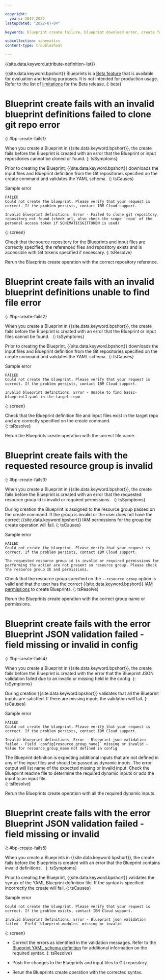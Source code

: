 ```yaml
---

copyright:
  years: 2017,2022
lastupdated: "2022-07-04"

keywords: blueprint create failure, blueprint download error, create fails 

subcollection: schematics
content-type: troubleshoot

---
```


{{site.data.keyword.attribute-definition-list}}

{{site.data.keyword.bpshort}} Blueprints is a [Beta feature](/docs/schematics?topic=schematics-bp-beta-limitations) that is available for evaluation and testing purposes. It is not intended for production usage. Refer to the list of [limitations](/docs/schematics?topic=schematics-bp-beta-limitations) for the Beta release.
{: beta}

# Blueprint create fails with an invalid blueprint definitions failed to clone git repo error
{: #bp-create-fails1}

When you create a Blueprint in {{site.data.keyword.bpshort}}, the create fails before the Blueprint is created with an error that the Blueprint or input repositories cannot be cloned or found. 
{: tsSymptoms}

Prior to creating the Blueprint, {{site.data.keyword.bpshort}} downloads the input files and Blueprint definition from the Git repositories specified on the create command and validates the YAML schema. 
{: tsCauses}

Sample error

```text
FAILED
Could not create the blueprint. Please verify that your request is correct. If the problem persists, contact IBM Cloud support.

Invalid blueprint definitions. Error - Failed to clone git repository, repository not found (check url, also check the scope 'repo' of the personal access token if SCHEMATICSGITTOKEN is used)
```
{: screen}

Check that the source repository for the Blueprints and input files are correctly specified, the referenced files and repository exists and is accessible with Git tokens specified if necessary.
{: tsResolve} 

Rerun the Blueprints create operation with the correct repository reference.

# Blueprint create fails with an invalid blueprint definitions unable to find file error
{: #bp-create-fails2}

When you create a Blueprint in {{site.data.keyword.bpshort}}, the create fails before the Blueprint is created with an error that the Blueprint or input files cannot be found. 
 
{: tsSymptoms}

Prior to creating the Blueprint, {{site.data.keyword.bpshort}} downloads the input files and Blueprint definition from the Git repositories specified on the create command and validates the YAML schema. 
{: tsCauses}

Sample error

```text
FAILED
Could not create the blueprint. Please verify that your request is correct. If the problem persists, contact IBM Cloud support.

Invalid blueprint definitions. Error - Unable to find basic-blueprint1.yaml in the target repo
```
{: screen}

Check that the Blueprint definition file and input files exist in the target repo and are correctly specified on the create command.  
{: tsResolve} 

Rerun the Blueprints create operation with the correct file name.



# Blueprint create fails with the requested resource group is invalid
{: #bp-create-fails3}

When you create a Blueprint in {{site.data.keyword.bpshort}}, the create fails before the Blueprint is created with an error that the requested resource group id is invalid or required permissions.  
{: tsSymptoms}

During creation the Blueprint is assigned to the resource group passed on the create command. If the group is invalid or the user does not have the correct {{site.data.keyword.bpshort}} IAM permissions for the group the create operation will fail. 
{: tsCauses}

Sample error

```text
FAILED
Could not create the blueprint. Please verify that your request is correct. If the problem persists, contact IBM Cloud support.

The requested resource group id is invalid or required permissions for performing the action are not present on resource group. Please check the resource group ID and permissions.
```

Check that the resource group specified on the `--resource_group` option is valid and that the user has the correct  {{site.data.keyword.bpshort}} [IAM permissions](/docs/schematics?topic=schematics-access#blueprint-permissions) to create Blueprints.
{: tsResolve} 

Rerun the Blueprints create operation with the correct group name or permissions.

# Blueprint create fails with the error Blueprint JSON validation failed - field missing or invalid in config
{: #bp-create-fails4}

When you create a Blueprint in {{site.data.keyword.bpshort}}, the create fails before the Blueprint is created with the error that the Blueprint JSON validation failed due to an invalid or missing field in the config. 
{: tsSymptoms}

During creation {{site.data.keyword.bpshort}} validates that all the Blueprint inputs are satisfied. If there are missing inputs the validation will fail. 
{: tsCauses}

Sample error

```text
FAILED
Could not create the blueprint. Please verify that your request is correct. If the problem persists, contact IBM Cloud support.

Invalid blueprint definitions. Error - Blueprint json validation failed - Field `config[resource_group_name]` missing or invalid - Value for resource_group_name not defined in config
```

The Blueprint definition is expecting additional inputs that are not defined in any of the input files and should be passed as dynamic inputs. The error output will list name of the expected missing or invalid input. Check the Blueprint readme file to determine the required dynamic inputs or add the input to an input file.  
{: tsResolve} 

Rerun the Blueprints create operation with all the required dynamic inputs. 

# Blueprint create fails with the error Blueprint JSON validation failed - field missing or invalid 
{: #bp-create-fails5}

When you create a Blueprints in {{site.data.keyword.bpshort}}, the create fails before the Blueprints is created with an error that the Blueprint contains invalid definitions.  
{: tsSymptoms}

Prior to creating the Blueprint, {{site.data.keyword.bpshort}} validates the syntax of the YAML Blueprint definition file. If the syntax is specified incorrectly the create will fail. 
{: tsCauses}

Sample error 

```text
Could not create the blueprint. Please verify that your request is correct. If the problem exists, contact IBM Cloud support.

Invalid blueprint definitions. Error - Blueprint json validation failed - Field `blueprint.modules` missing or invalid
```
{: screen}

- Correct the errors as identified in the validation messages. Refer to the [Blueprint YAML schema definition](/docs/schematics?topic=schematics-bp-definition-schema-yaml) for additional information on the required syntax. 
{: tsResolve}

- Push the changes to the Blueprints and input files to Git repository.

- Rerun the Blueprints create operation with the corrected syntax.
